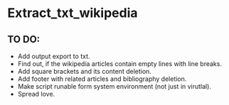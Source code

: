 # Extract_txt_wikipedia
## TO DO:
- Add output export to txt.
- Find out, if the wikipedia articles contain empty lines with line breaks.
- Add square brackets and its content deletion.
- Add footer with related articles and bibliography deletion.
- Make script runable form system environment (not just in virutlal).
- Spread love.